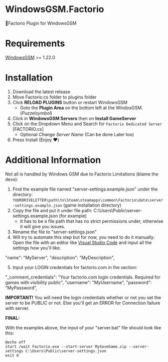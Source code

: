 # WindowsGSM.Factorio
🧩Factorio Plugin for WindowsGSM

# Requirements
[WindowsGSM](https://github.com/WindowsGSM/WindowsGSM) >= 1.22.0

# Installation

1. Download the latest release
2. Move Factorio.cs folder to plugins folder
3. Click **RELOAD PLUGINS** button or restart WindowsGSM
    - Goto the **Plugin Area** on the bottom left at the WindosGSM. (_Puzzelsymbol_)
4. Click in **WindowsGSM Servers** then on **Install GameServer**
5. Click on the Dropdown Menu and Search for `Factorio Dedicated Server` [FACTORIO.cs]
    - Optional _Change Server Name_ (Can be done Later too)
6. Press Install (Enjoy ❤️)

# Additional Information

Not all is handled by Windows GSM due to Factorio Limitations (blame the devs):

1. Find the example file named "server-settings.example.json" under the directory:
`YOURDRIVELETTER\path\to\Steam\steamapps\common\Factorio\data\server-settings.example.json` (game installation directory)
2. Copy the file and put it under file path: C:\Users\Public\server-settings.example.json (for example)
    - It has to be a file path that has no strict permissions under, otherwise it will give you issues.
3. Rename the file to "server-settings.json"
4. Will try to automate this step but for now, you need to do it manually:
Open the file with an editor like [Visual Studio Code](https://code.visualstudio.com/Download) and input all the settings how you'll like.

"name": "MyServer",
"description": "MyDescription",

5. Input your LOGIN credentials for factorio.com in the section:

"_comment_credentials": "Your factorio.com login credentials. Required for games with visibility public",
"username": "MyUsername",
"password": "MyPassword",

**IMPORTANT!** You will need the login credentials whether or not you set the server to be PUBLIC or not. Else you'll get an ERROR for Connection failure with server.

**FINAL:**

With the examples above, the input of your "server.bat" file should look like this:

```
@echo off
start /wait Factorio.exe --start-server MySaveGame.zip --server-settings C:\Users\Public\server-settings.json
exit 0
```
